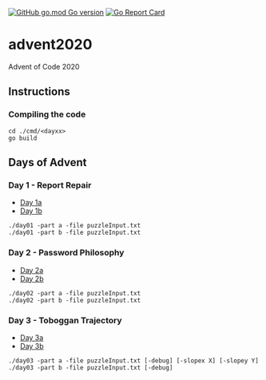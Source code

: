 [![GitHub go.mod Go version](https://img.shields.io/github/go-mod/go-version/notthehoople/advent2020?color=blueviolet)](https://golang.org/doc/go1.15) [![Go Report Card](https://goreportcard.com/badge/github.com/notthehoople/advent2020)](https://goreportcard.com/report/github.com/notthehoople/advent2020)

# advent2020
Advent of Code 2020

## Instructions

### Compiling the code

```
cd ./cmd/<dayxx>
go build
```

## Days of Advent

### Day 1 - Report Repair

+ [Day 1a](cmd/day01/day01.go)
+ [Day 1b](cmd/day01/day01.go)

```
./day01 -part a -file puzzleInput.txt
./day01 -part b -file puzzleInput.txt
```

### Day 2 - Password Philosophy

+ [Day 2a](cmd/day02/day02.go)
+ [Day 2b](cmd/day02/day02.go)

```
./day02 -part a -file puzzleInput.txt
./day02 -part b -file puzzleInput.txt
```

### Day 3 - Toboggan Trajectory

+ [Day 3a](cmd/day03/day03.go)
+ [Day 3b](cmd/day03/day03.go)

```
./day03 -part a -file puzzleInput.txt [-debug] [-slopex X] [-slopey Y]
./day03 -part b -file puzzleInput.txt [-debug]
```
